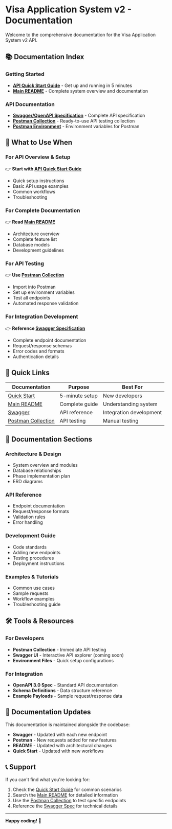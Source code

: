 # Visa Application System v2 - Documentation

Welcome to the comprehensive documentation for the Visa Application System v2 API.

## 📚 Documentation Index

### Getting Started

- **[API Quick Start Guide](./API_QUICK_START.md)** - Get up and running in 5 minutes
- **[Main README](../README.md)** - Complete system overview and documentation

### API Documentation

- **[Swagger/OpenAPI Specification](./swagger.yaml)** - Complete API specification
- **[Postman Collection](./Visa_Application_v2.postman_collection.json)** - Ready-to-use API testing collection
- **[Postman Environment](./Visa_Application_v2.postman_environment.json)** - Environment variables for Postman

## 🎯 What to Use When

### For API Overview & Setup

👉 **Start with [API Quick Start Guide](./API_QUICK_START.md)**

- Quick setup instructions
- Basic API usage examples
- Common workflows
- Troubleshooting

### For Complete Documentation

👉 **Read [Main README](../README.md)**

- Architecture overview
- Complete feature list
- Database models
- Development guidelines

### For API Testing

👉 **Use [Postman Collection](./Visa_Application_v2.postman_collection.json)**

- Import into Postman
- Set up environment variables
- Test all endpoints
- Automated response validation

### For Integration Development

👉 **Reference [Swagger Specification](./swagger.yaml)**

- Complete endpoint documentation
- Request/response schemas
- Error codes and formats
- Authentication details

## 🚀 Quick Links

| Documentation                                                       | Purpose        | Best For                |
| ------------------------------------------------------------------- | -------------- | ----------------------- |
| [Quick Start](./API_QUICK_START.md)                                 | 5-minute setup | New developers          |
| [Main README](../README.md)                                         | Complete guide | Understanding system    |
| [Swagger](./swagger.yaml)                                           | API reference  | Integration development |
| [Postman Collection](./Visa_Application_v2.postman_collection.json) | API testing    | Manual testing          |

## 📖 Documentation Sections

### Architecture & Design

- System overview and modules
- Database relationships
- Phase implementation plan
- ERD diagrams

### API Reference

- Endpoint documentation
- Request/response formats
- Validation rules
- Error handling

### Development Guide

- Code standards
- Adding new endpoints
- Testing procedures
- Deployment instructions

### Examples & Tutorials

- Common use cases
- Sample requests
- Workflow examples
- Troubleshooting guide

## 🛠️ Tools & Resources

### For Developers

- **Postman Collection** - Immediate API testing
- **Swagger UI** - Interactive API explorer (coming soon)
- **Environment Files** - Quick setup configurations

### For Integration

- **OpenAPI 3.0 Spec** - Standard API documentation
- **Schema Definitions** - Data structure reference
- **Example Payloads** - Sample request/response data

## 🔄 Documentation Updates

This documentation is maintained alongside the codebase:

- **Swagger** - Updated with each new endpoint
- **Postman** - New requests added for new features
- **README** - Updated with architectural changes
- **Quick Start** - Updated with new workflows

## 📞 Support

If you can't find what you're looking for:

1. Check the [Quick Start Guide](./API_QUICK_START.md) for common scenarios
2. Search the [Main README](../README.md) for detailed information
3. Use the [Postman Collection](./Visa_Application_v2.postman_collection.json) to test specific endpoints
4. Reference the [Swagger Spec](./swagger.yaml) for technical details

---

**Happy coding! 🚀**
